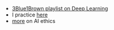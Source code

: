 - [3Blue1Brown playlist on Deep Learning](https://www.3blue1brown.com/lessons/gradient-descent)
- I practice [here](https://course.fast.ai/)
- [more](https://ethics.fast.ai/) on AI ethics
